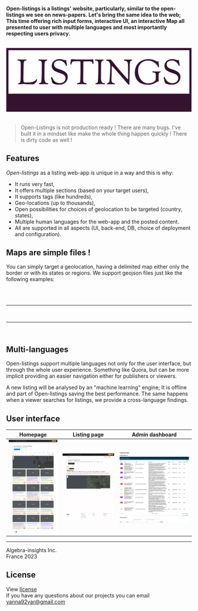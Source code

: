 
**Open-listings is a listings' website, particularly, similar to the open-listings we see on news-papers. Let's bring the same idea to the web; This time offering rich input forms, interactive UI, an interactive Map all presented to user with multiple languages and most importantly respecting users privacy.**  

<br>
<img src="logo.svg" alt="Open-listings logo" />
<br>
<br>

> Open-Listings is not production ready ! There are many bugs. I've built it in a mindset like make the whole thing happen quickly ! There is dirty code as well !

## Features
*Open-listings* as a listing web-app is unique in a way and this is why:
  - It runs very fast,
  - It offers multiple sections (based on your target users),
  - It supports tags (like hundreds),
  - Geo-locations (up to thousands),
  - Open possibilities for choices of geolocation to be targeted (country, states),
  - Multiple human languages for the web-app and the posted content.  
  - All are supported in all aspects (UI, back-end, DB, choice of deployment and configuration).

## Maps are simple files !

You can simply target a geolocation, having a delimited map either only the border or with its states or regions. We support geojson files just like the following examples:  
<br>
<script src="https://embed.github.com/view/geojson/yanna92yar/open-listings-data/main/states.fr.min.json"></script>
<br><hr>
<script src="https://embed.github.com/view/geojson/yanna92yar/open-listings-data/main/geojson_nation_US.geojson"></script>
<br><hr>
<script src="https://embed.github.com/view/geojson/yanna92yar/open-listings-data/main/italy-provinces-Ramer–Douglas–Peucker.json"></script>
<br>

## Multi-languages

Open-listings support multiple languages not only for the user interface, but through the whole user experience. Something like Quora, but can be more implicit providing an easier navigation either for publishers or viewers.

A new listing will be analysed by an "machine learning" engine; It is offline and part of Open-listings saving the best performance. The same happens when a viewer searches for listings, we provide a cross-language findings.

## User interface

Homepage             |  Listing page             |  Admin dashboard
:-------------------------:|:-------------------------:|:-------------------------:
![](./Screenshot%20homepage.png)  |  ![](./Screenshot%20-%20section%20-%20listing.png)  |  ![](./Screenshot%20admin.png)


---


Algebra-insights Inc.  
 France 2023

## License
  View [license](/LICENSE)  
  If
 you have any questions about our projects you can email [yanna92yar@gmail.com](mailto:yanna92yar@gmail.com)
